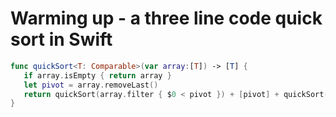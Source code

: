# Warming up - a three line code quick sort in Swift

```swift
func quickSort<T: Comparable>(var array:[T]) -> [T] {
   if array.isEmpty { return array }
   let pivot = array.removeLast()
   return quickSort(array.filter { $0 < pivot }) + [pivot] + quickSort(array.filter { $0 > pivot })
}
```
